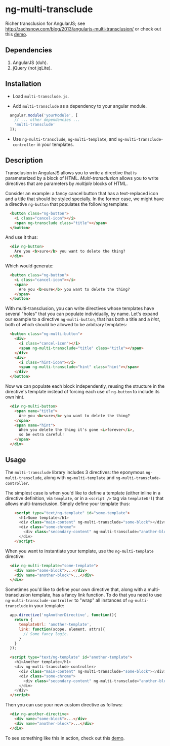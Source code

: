 # ng-multi-transclude

Richer transclusion for AngularJS; see <http://zachsnow.com/blog/2013/angularjs-multi-transclusion/>
or check out this [demo](http://plnkr.co/edit/kMH2lYJ20LqNjgqwJ6W6?p=preview).

## Dependencies

1. AngularJS (duh).
2. jQuery (not jqLite).

## Installation

* Load `multi-transclude.js`.

* Add `multi-transclude` as a dependency to your angular module.

```javascript
  angular.module('yourModule', [
    // ... other dependencies ...
    'multi-transclude'
  ]);
```

* Use `ng-multi-transclude`, `ng-multi-template`, and
  `ng-multi-transclude-controller` in your templates.

## Description

Transclusion in AngularJS allows you to write a directive that is
parameterized by a block of HTML.  *Multi-transclusion* allows you to
write directives that are parameters by *multiple* blocks of HTML.

Consider an example: a fancy cancel button that has a
text-replaced icon and a title that should be styled specially.
In the former case, we might have a directive `ng-button` that populates
the following template:

```html
  <button class="ng-button">
    <i class="cancel-icon"></i>
    <span ng-transclude class="title"></span>
  </button>
```

And use it thus:

```html
  <div ng-button>
    Are you <b>sure</b> you want to delete the thing?
  </div>
```

Which would generate:

```html
  <button class="ng-button">
    <i class="cancel-icon"></i>
    <span>
      Are you <b>sure</b> you want to delete the thing?
    </span>
  </button>
```

With multi-transclusion, you can write directives whose templates
have several "holes" that you can populate individually, by name.
Let's expand our example to a directive `ng-multi-button`, that
has both a title and a *hint*, both of which should be allowed
to be arbitrary templates:

```html
  <button class="ng-multi-button">
    <div>
      <i class="cancel-icon"></i>
      <span ng-multi-transclude="title" class="title"></span>
    </div>
    <div>
      <i class="hint-icon"></i>
      <span ng-multi-transclude="hint" class="hint"></span>
    </div>
  </button>
```

Now we can populate each block independently, reusing the structure
in the directive's template instead of forcing each use
of `ng-button` to include its own hint.

```html
  <div ng-multi-button>
    <span name="title">
      Are you <b>sure</b> you want to delete the thing?
    </span>
    <span name="hint">
      When you delete the thing it's gone <i>forever</i>,
      so be extra careful!
    </span>
  </div>
```

## Usage

The `multi-transclude` library includes 3 directives: the eponymous
`ng-multi-transclude`, along with `ng-multi-template` and `ng-multi-transclude-controller`.

The simplest case is when you'd like to define a template (either inline
in a directive definition, via `template`, or in a `<script />` tag via `templateUrl`)
that allows multi-transclusion.  Simply define your template thus:

```html
    <script type="text/ng-template" id="some-template">
      <h1>Some template</h1>
      <div class="main-content" ng-multi-transclude="some-block"></div>
      <div class="some-chrome">
        <div class="secondary-content" ng-multi-transclude="another-block"></div>
      </div>
    </script>
```

When you want to instantiate your template, use the `ng-multi-template` directive:

```html
  <div ng-multi-template="some-template">
    <div name="some-block">...</div>
    <div name="another-block">...</div>
  </div>
```

Sometimes you'd like to define your own directive that, along with a multi-transclusion
template, has a fancy link function.  To do that you need to use `ng-multi-transclude-controller`
to "wrap" all instances of `ng-multi-transclude` in your template:

```javascript
  app.directive('ngAnotherDirective', function(){
    return {
      templateUrl: 'another-template',
      link: function(scope, element, attrs){
        // Some fancy logic.
      }
    }
  });
```

```html
  <script type="text/ng-template" id="another-template">
    <h1>Another template</h1>
    <div ng-multi-transclude-controller>
      <div class="main-content" ng-multi-transclude="some-block"></div>
      <div class="some-chrome">
        <div class="secondary-content" ng-multi-transclude="another-block"></div>
      </div>
    </div>
  </script>
```

Then you can use your new custom directive as follows:

```html
  <div ng-another-directive>
    <div name="some-block">...</div>
    <div name="another-block">...</div>
  </div>
```

To see something like this in action, check out this
[demo](http://plnkr.co/edit/kMH2lYJ20LqNjgqwJ6W6?p=preview).
